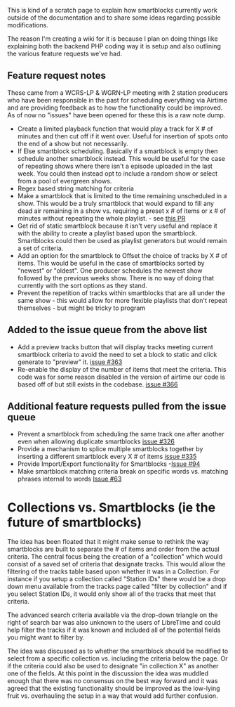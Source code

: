 This is kind of a scratch page to explain how smartblocks currently work outside of the documentation and to share some ideas regarding possible modifications. 

The reason I'm creating a wiki for it is because I plan on doing things like explaining both the backend PHP coding way it is setup and also outlining the various feature requests we've had.

## Feature request notes
These came from a WCRS-LP & WGRN-LP meeting with 2 station producers who have been responsible in the past for scheduling everything via Airtime and are providing feedback as to how the functionality could be improved. As of now no "issues" have been opened for these this is a raw note dump. 

* Create a limited playback function that would play a track for X # of minutes and then cut off if it went over. Useful for insertion of spots onto the end of a show but not necessarily.
* If Else smartblock scheduling. Basically if a smartblock is empty then schedule another smartblock instead. This would be useful for the case of repeating shows where there isn't a episode uploaded in the last week. You could then instead opt to include a random show or select from a pool of evergreen shows.
* Regex based string matching for criteria
* Make a smartblock that is limited to the time remaining unscheduled in a show. This would be a truly smartblock that would expand to fill any dead air remaining in a show vs. requiring a preset x # of items or x # of minutes without repeating the whole playlist. - see [this PR](https://github.com/LibreTime/libretime/pull/605)
* Get rid of static smartblock because it isn't very useful and replace it with the ability to create a playlist based upon the smartblock. Smartblocks could then be used as playlist generators but would remain a set of criteria.
* Add an option for the smartblock to Offset the choice of tracks by X # of items. This would be useful in the case of smartblocks sorted by "newest" or "oldest". One producer schedules the newest show followed by the previous weeks show. There is no way of doing that currently with the sort options as they stand.
* Prevent the repetition of tracks within smartblocks that are all under the same show - this would allow for more flexible playlists that don't repeat themselves - but might be tricky to program

## Added to the issue queue from the above list
* Add a preview tracks button that will display tracks meeting current smartblock criteria to avoid the need to set a block to static and click generate to "preview" it. [issue #363](https://github.com/LibreTime/libretime/issues/363) 
* Re-enable the display of the number of items that meet the criteria. This code was for some reason disabled in the version of airtime our code is based off of but still exists in the codebase. [issue #366](https://github.com/LibreTime/libretime/issues/366)

## Additional feature requests pulled from the issue queue
* Prevent a smartblock from scheduling the same track one after another even when allowing duplicate smartblocks [issue #326](https://github.com/LibreTime/libretime/issues/326)
* Provide a mechanism to splice multiple smartblocks together by inserting a different smartblock every X # of items [issue #335](https://github.com/LibreTime/libretime/issues/335)
* Provide Import/Export functionality for Smartblocks -[Issue #94](https://github.com/LibreTime/libretime/issues/94)
* Make smartblock matching criteria break on specific words vs. matching phrases internal to words [Issue #63](https://github.com/LibreTime/libretime/issues/63)

# Collections vs. Smartblocks (ie the future of smartblocks)

The idea has been floated that it might make sense to rethink the way smartblocks are built to separate the # of items and order from the actual criteria. The central focus being the creation of a "collection" which would consist of a saved set of criteria that designate tracks. This would allow the filtering of the tracks table based upon whether it was in a Collection. For instance if you setup a collection called "Station IDs" there would be a drop down menu available from the tracks page called "filter by collection" and if you select Station IDs, it would only show all of the tracks that meet that criteria.

The advanced search criteria available via the drop-down triangle on the right of search bar was also unknown to the users of LibreTime and could help filter the tracks if it was known and included all of the potential fields you might want to filter by.

The idea was discussed as to whether the smartblock should be modified to select from a specific collection vs. including the criteria below the page. Or if the criteria could also be used to designate "in collection X" as another one of the fields. At this point in the discussion the idea was muddled enough that there was no consensus on the best way forward and it was agreed that the existing functionality should be improved as the low-lying fruit vs. overhauling the setup in a way that would add further confusion.

